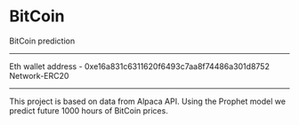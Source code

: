 # BitCoin
BitCoin prediction 

----
Eth wallet address - 0xe16a831c6311620f6493c7aa8f74486a301d8752
Network-ERC20

----
This project is based on data from Alpaca API.
Using the Prophet model we predict future 1000 hours of BitCoin prices.